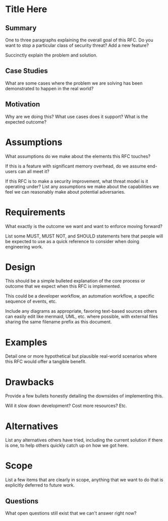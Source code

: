 # Title Here

## Summary

One to three paragraphs explaining the overall goal of this RFC. Do you want
to stop a particular class of security threat? Add a new feature?

Succinctly explain the problem and solution.

## Case Studies

What are some cases where the problem we are solving has been demonstrated to
happen in the real world?

## Motivation

Why are we doing this? What use cases does it support? What is the expected
outcome?

# Assumptions

What assumptions do we make about the elements this RFC touches?

If this is a feature with significant memory overhead, do we assume end-users
can all meet it?

If this RFC is to make a security improvement, what threat model is it
operating under? List any assumptions we make about the capabilities we feel
we can reasonably make about potential adversaries.

# Requirements

What exactly is the outcome we want and want to enforce moving forward?

List some MUST, MUST NOT, and SHOULD statements here that people will be
expected to use as a quick reference to consider when doing engineering work.

# Design

This should be a simple bulleted explanation of the core process or outcome
that we expect when this RFC is implemented.

This could be a developer workflow, an automation workflow, a specific sequence
of events, etc.

Include any diagrams as appropriate, favoring text-based sources others can
easily edit like mermaid, UML, etc. where possible, with external files sharing
the same filename prefix as this document.

# Examples

Detail one or more hypothetical but plausible real-world scenarios where this
RFC would offer a tangible benefit.

# Drawbacks

Provide a few bullets honestly detailing the downsides of implementing this.

Will it slow down development? Cost more resources? Etc.

# Alternatives

List any alternatives others have tried, including the current solution if
there is one, to help others quickly catch up on how we got here.

# Scope

List a few items that are clearly in scope, anything that we want to do that is
explicitly deferred to future work.

## Questions

What open questions still exist that we can't answer right now?
